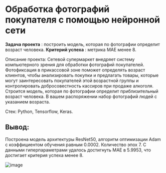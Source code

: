 # Обработка фотографий покупателя с помощью нейронной сети

**Задача проекта** :  построить модель, которая по фотографии определит возраст человека.
**Критерий успеха** : метрика MAE менее 8.

Описание проекта:
Сетевой супермаркет внедряет систему компьютерного зрения для обработки фотографий покупателей. Фотофиксация в прикассовой зоне поможет определять возраст клиентов, чтобы анализировать покупки и предлагать товары, которые могут заинтересовать покупателей этой возрастной группы и контролировать добросовестность кассиров при продаже алкоголя. Строится модель, которая по фотографии определит приблизительный возраст человека. В вашем распоряжении набор фотографий людей с указанием возраста.

Стек: Python, Tensorflow, Keras.

## Вывод:
Построена модель архитектуры ResNet50, алгоритм оптимизации Adam с коэффициентом обучения равным 0.0002. Количество эпох 7. С данными гиперпараметрами удалось достигнуть MAE в 5.9953, что достигает критерия успеха менее 8. 

![image](https://github.com/Neobernis/Portfolio/assets/109903977/3f0f979c-9608-4c43-8792-587df218c83a)
